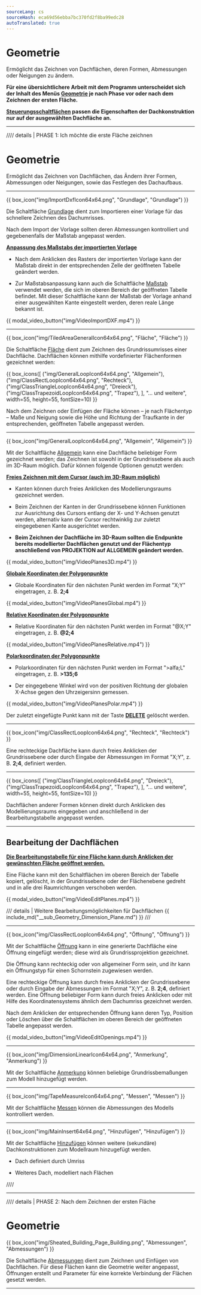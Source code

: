 ```yaml
---
sourceLang: cs
sourceHash: eca69d56ebba7bc370fd2f8ba99edc28
autoTranslated: true
---
```


# Geometrie
<p>
Ermöglicht das Zeichnen von Dachflächen, deren Formen, Abmessungen oder Neigungen zu ändern.
</p>

<p><b>Für eine übersichtlichere Arbeit mit dem Programm unterscheidet sich der Inhalt des Menüs <u>Geometrie</u> je nach Phase vor oder nach dem Zeichnen der ersten Fläche.</b></p>

<p>
<b><u>Steuerungsschaltflächen</u> passen die Eigenschaften der Dachkonstruktion nur auf der ausgewählten Dachfläche an.</b>
</p>

<hr class="main">

//// details | PHASE 1: Ich möchte die erste Fläche zeichnen

# Geometrie
<p>
Ermöglicht das Zeichnen von Dachflächen, das Ändern ihrer Formen, Abmessungen oder Neigungen, sowie das Festlegen des Dachaufbaus.
</p>

<hr class="main">
{{ box_icon("img/ImportDxfIcon64x64.png", "Grundlage", "Grundlage") }}

<p>Die Schaltfläche <u>Grundlage</u> dient zum Importieren einer Vorlage für das schnellere Zeichnen des Dachumrisses.</p> 

<p>Nach dem Import der Vorlage sollten deren Abmessungen kontrolliert und gegebenenfalls der Maßstab angepasst werden.</p>

<p><b><u>Anpassung des Maßstabs der importierten Vorlage</u></b></p>

<ul>
<p><li>
Nach dem Anklicken des Rasters der importierten Vorlage kann der Maßstab direkt in der entsprechenden Zelle der geöffneten Tabelle geändert werden.
</li></p>

<p><li>
Zur Maßstabsanpassung kann auch die Schaltfläche <u>Maßstab</u> verwendet werden, die sich im oberen Bereich der geöffneten Tabelle befindet. Mit dieser Schaltfläche kann der Maßstab der Vorlage anhand einer ausgewählten Kante eingestellt werden, deren reale Länge bekannt ist.
</li></p>
</ul>

{{ modal_video_button("img/VideoImportDXF.mp4") }}

<hr class="main">

{{ box_icon("img/TiledAreaGeneralIcon64x64.png", "Fläche", "Fläche") }}

<p>
Die Schaltfläche <u>Fläche</u> dient zum Zeichnen des Grundrissumrisses einer Dachfläche. Dachflächen können mithilfe vordefinierter Flächenformen gezeichnet werden:
</p>

{{ box_icons([
  ("img/GeneralLoopIcon64x64.png", "Allgemein"),
  ("img/ClassRectLoopIcon64x64.png", "Rechteck"),
  ("img/ClassTriangleLoopIcon64x64.png", "Dreieck"),
  ("img/ClassTrapezoidLoopIcon64x64.png", "Trapez"),
], "... und weitere", width=55, height=55, fontSize=10) }}

<p>
Nach dem Zeichnen oder Einfügen der Fläche können – je nach Flächentyp – Maße und Neigung sowie die Höhe und Richtung der Traufkante in der entsprechenden, geöffneten Tabelle angepasst werden.
</p>

<hr>

{{ box_icon("img/GeneralLoopIcon64x64.png", "Allgemein", "Allgemein") }}

  <p>Mit der Schaltfläche <u>Allgemein</u> kann eine Dachfläche beliebiger Form gezeichnet werden; das Zeichnen ist sowohl in der Grundrissebene als auch im 3D-Raum möglich. Dafür können folgende Optionen genutzt werden:</p>

  <p><b><u>Freies Zeichnen mit dem Cursor (auch im 3D-Raum möglich)</u></b></p>
  <ul>
    <li><p>Kanten können durch freies Anklicken des Modellierungsraums gezeichnet werden.</p></li>
    <li><p>Beim Zeichnen der Kanten in der Grundrissebene können Funktionen zur Ausrichtung des Cursors entlang der X- und Y-Achsen genutzt werden, alternativ kann der Cursor rechtwinklig zur zuletzt eingegebenen Kante ausgerichtet werden.</p></li>
    <li><p><b>Beim Zeichnen der Dachfläche im 3D-Raum sollten die Endpunkte bereits modellierter Dachflächen genutzt und der Flächentyp anschließend von PROJEKTION auf ALLGEMEIN geändert werden.</b></p></li>
  </ul>

{{ modal_video_button("img/VideoPlanes3D.mp4") }}

  <p><b><u>Globale Koordinaten der Polygonpunkte</u></b></p>
  <ul>
    <li><p>Globale Koordinaten für den nächsten Punkt werden im Format "X;Y" eingetragen, z. B. <b>2;4</b></p></li>
  </ul>

{{ modal_video_button("img/VideoPlanesGlobal.mp4") }}

  <p><b><u>Relative Koordinaten der Polygonpunkte</u></b></p>
  <ul>
    <li><p>Relative Koordinaten für den nächsten Punkt werden im Format "@X;Y" eingetragen, z. B. <b>@2;4</b></p></li>
  </ul>

{{ modal_video_button("img/VideoPlanesRelative.mp4") }}

  <p><b><u>Polarkoordinaten der Polygonpunkte</u></b></p>
  <ul>
    <li><p>Polarkoordinaten für den nächsten Punkt werden im Format "&gt;alfa;L" eingetragen, z. B. <b>&gt;135;6</b></p></li>
    <li><p>Der eingegebene Winkel wird von der positiven Richtung der globalen X-Achse gegen den Uhrzeigersinn gemessen.</p></li>
  </ul>

{{ modal_video_button("img/VideoPlanesPolar.mp4") }}

  <p>Der zuletzt eingefügte Punkt kann mit der Taste <b><u>DELETE</u></b> gelöscht werden.</p>

<hr>

{{ box_icon("img/ClassRectLoopIcon64x64.png", "Rechteck", "Rechteck") }}

<p>
Eine rechteckige Dachfläche kann durch freies Anklicken der Grundrissebene oder durch Eingabe der Abmessungen im Format "X;Y", z. B. <b>2;4</b>, definiert werden.
</p>

<hr>

{{ box_icons([
  ("img/ClassTriangleLoopIcon64x64.png", "Dreieck"),
  ("img/ClassTrapezoidLoopIcon64x64.png", "Trapez"),
], "... und weitere", width=55, height=55, fontSize=10) }}

<p>
Dachflächen anderer Formen können direkt durch Anklicken des Modellierungsraums eingegeben und anschließend in der Bearbeitungstabelle angepasst werden.
</p>

<hr class="main">

<h2>Bearbeitung der Dachflächen</h2>

<p><b><u>Die Bearbeitungstabelle für eine Fläche kann durch Anklicken der gewünschten Fläche geöffnet werden.</u></b></p>

<p>
Eine Fläche kann mit den Schaltflächen im oberen Bereich der Tabelle kopiert, gelöscht, in der Grundrissebene oder der Flächenebene gedreht und in alle drei Raumrichtungen verschoben werden.
</p>

{{ modal_video_button("img/VideoEditPlanes.mp4") }}

/// details | Weitere Bearbeitungsmöglichkeiten für Dachflächen
{{ include_md("__sub_Geometry_Dimension_Plane.md") }}
///

<hr class="main">

{{ box_icon("img/ClassRectLoopIcon64x64.png", "Öffnung", "Öffnung") }}

<p>
Mit der Schaltfläche <u>Öffnung</u> kann in eine generierte Dachfläche eine Öffnung eingefügt werden; diese wird als Grundrissprojektion gezeichnet.
</p>

<p>
Die Öffnung kann rechteckig oder von allgemeiner Form sein, und ihr kann ein Öffnungstyp für einen Schornstein zugewiesen werden.
</p>

<p>
Eine rechteckige Öffnung kann durch freies Anklicken der Grundrissebene oder durch Eingabe der Abmessungen im Format "X;Y", z. B. <b>2;4</b>, definiert werden. Eine Öffnung beliebiger Form kann durch freies Anklicken oder mit Hilfe des Koordinatensystems ähnlich dem Dachumriss gezeichnet werden.
</p>

<p>
Nach dem Anklicken der entsprechenden Öffnung kann deren Typ, Position oder Löschen über die Schaltflächen im oberen Bereich der geöffneten Tabelle angepasst werden.
</p>

{{ modal_video_button("img/VideoEditOpenings.mp4") }}

<hr class="main">

{{ box_icon("img/DimensionLinearIcon64x64.png", "Anmerkung", "Anmerkung") }}

<p>
Mit der Schaltfläche <u>Anmerkung</u> können beliebige Grundrissbemaßungen zum Modell hinzugefügt werden.
</p>

<hr class="main">

{{ box_icon("img/TapeMeasureIcon64x64.png", "Messen", "Messen") }}

<p>
Mit der Schaltfläche <u>Messen</u> können die Abmessungen des Modells kontrolliert werden.
</p>

<hr class="main">

{{ box_icon("img/MainInsert64x64.png", "Hinzufügen", "Hinzufügen") }}

<p>
Mit der Schaltfläche <u>Hinzufügen</u> können weitere (sekundäre) Dachkonstruktionen zum Modellraum hinzugefügt werden.
</p>

<ul>
  <li>
    <p>Dach definiert durch Umriss</p>
  </li>
  <li>
    <p>Weiteres Dach, modelliert nach Flächen</p>
  </li>
</ul>

////

<hr class="main">

//// details | PHASE 2: Nach dem Zeichnen der ersten Fläche
  
# Geometrie

{{ box_icon("img/Sheated_Building_Page_Building.png", "Abmessungen", "Abmessungen") }}

<p>
Die Schaltfläche <u>Abmessungen</u> dient zum Zeichnen und Einfügen von Dachflächen. Für diese Flächen kann die Geometrie weiter angepasst, Öffnungen erstellt und Parameter für eine korrekte Verbindung der Flächen gesetzt werden.
</p>
<p>

<hr class="main">

<!--{{ box_icon("img/RoofSketchIcon64x64.png", "Dach", "Dach") }}

Die Schaltfläche <u>Dach</u> ermöglicht das Festlegen des Dachaufbaus. Der Typ der Eindeckung und die Abmessungen der sekundären Dachkonstruktion können über die Schaltfläche <u>Verkleidung</u> geändert werden.

<hr class="main">

{{ box_icon("img/ImportObjIcon64x64.png", "Rosol", "Rosol") }}

<p>
Ermöglicht das Anpassen der Abmessungen und Neigungen der generierten Kanten und Flächen, das Ändern der Höhe und ggf. der Exzentrizität des Dachs.
</p>

<hr class="main">

{{ box_icon("img/PvgisIcon64x64.png", "Leistung", "Leistung") }}

<p>
Ermöglicht die Auswertung der potenziellen Solarstrahlungsleistung auf einzelnen Dachflächen.
</p>

<p>
...Die Funktion der Schaltfläche <u>Leistung</u> wird für eine zukünftige Version des Programms vorbereitet...
</p>

<hr class="main">

{{ box_icon("img/DimensionLinearIcon64x64.png", "Anmerkung", "Anmerkung") }}

<p>
Mit der Schaltfläche <u>Anmerkung</u> können beliebige Grundrissbemaßungen zum Modell hinzugefügt werden.
</p>

<hr class="main">

{{ box_icon("img/Tape